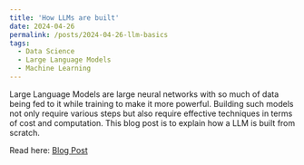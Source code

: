 ```yaml
---
title: 'How LLMs are built'
date: 2024-04-26
permalink: /posts/2024-04-26-llm-basics
tags:
  - Data Science
  - Large Language Models
  - Machine Learning
---
```


Large Language Models are large neural networks with so much of data being fed to it while training to make it more powerful. Building such models not only require various steps but also require effective techniques in terms of cost and computation. This blog post is to explain how a LLM is built from scratch. 

Read here: [Blog Post](
https://myresearchworks.wordpress.com/2024/04/26/how-llms-are-built/)
